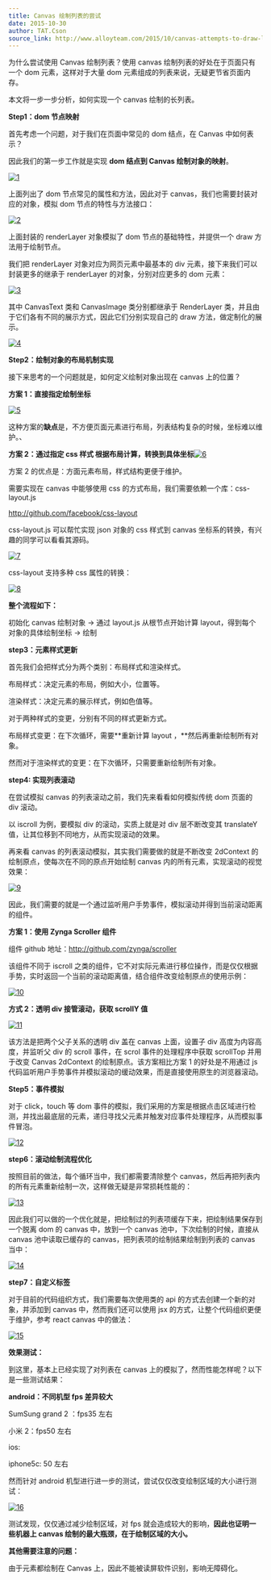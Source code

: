 ```yaml
---
title: Canvas 绘制列表的尝试
date: 2015-10-30
author: TAT.Cson
source_link: http://www.alloyteam.com/2015/10/canvas-attempts-to-draw-list/
---
```


为什么尝试使用 Canvas 绘制列表？使用 canvas 绘制列表的好处在于页面只有一个 dom 元素，这样对于大量 dom 元素组成的列表来说，无疑更节省页面内存。

本文将一步一步分析，如何实现一个 canvas 绘制的长列表。

**Step1：dom 节点映射**

首先考虑一个问题，对于我们在页面中常见的 dom 结点，在 Canvas 中如何表示？

因此我们的第一步工作就是实现 **dom 结点到 Canvas 绘制对象的映射**。

[![1](http://www.alloyteam.com/wp-content/uploads/2015/10/1.jpg)](http://www.alloyteam.com/wp-content/uploads/2015/10/1.jpg)

上面列出了 dom 节点常见的属性和方法，因此对于 canvas，我们也需要封装对应的对象，模拟 dom 节点的特性与方法接口：

[![2](http://www.alloyteam.com/wp-content/uploads/2015/10/2.jpg)](http://www.alloyteam.com/wp-content/uploads/2015/10/2.jpg)

上面封装的 renderLayer 对象模拟了 dom 节点的基础特性，并提供一个 draw 方法用于绘制节点。

我们把 renderLayer 对象对应为网页元素中最基本的 div 元素，接下来我们可以封装更多的继承于 renderLayer 的对象，分别对应更多的 dom 元素：

[![3](http://www.alloyteam.com/wp-content/uploads/2015/10/3.jpg)](http://www.alloyteam.com/wp-content/uploads/2015/10/3.jpg)

其中 CanvasText 类和 CanvasImage 类分别都继承于 RenderLayer 类，并且由于它们各有不同的展示方式，因此它们分别实现自己的 draw 方法，做定制化的展示。

[![4](http://www.alloyteam.com/wp-content/uploads/2015/10/4.jpg)](http://www.alloyteam.com/wp-content/uploads/2015/10/4.jpg)

**Step2：绘制对象的布局机制实现**

接下来思考的一个问题就是，如何定义绘制对象出现在 canvas 上的位置？

**方案 1：直接指定绘制坐标**

[![5](http://www.alloyteam.com/wp-content/uploads/2015/10/5.jpg)](http://www.alloyteam.com/wp-content/uploads/2015/10/5.jpg)

这种方案的**缺点**是，不方便页面元素进行布局，列表结构复杂的时候，坐标难以维护。、

**方案 2：通过指定 css 样式 根据布局计算，转换到具体坐标**[![6](http://www.alloyteam.com/wp-content/uploads/2015/10/6.jpg)](http://www.alloyteam.com/wp-content/uploads/2015/10/6.jpg)

方案 2 的优点是：方面元素布局，样式结构更便于维护。

需要实现在 canvas 中能够使用 css 的方式布局，我们需要依赖一个库：css-layout.js

<http://github.com/facebook/css-layout>

css-layout.js 可以帮忙实现 json 对象的 css 样式到 canvas 坐标系的转换，有兴趣的同学可以看看其源码。

[![7](http://www.alloyteam.com/wp-content/uploads/2015/10/7.jpg)](http://www.alloyteam.com/wp-content/uploads/2015/10/7.jpg)

css-layout 支持多种 css 属性的转换：

[![8](http://www.alloyteam.com/wp-content/uploads/2015/10/8.jpg)](http://www.alloyteam.com/wp-content/uploads/2015/10/8.jpg)

**整个流程如下：**

初始化 canvas 绘制对象 -> 通过 layout.js 从根节点开始计算 layout，得到每个对象的具体绘制坐标 -> 绘制

**step3：元素样式更新**

首先我们会把样式分为两个类别：布局样式和渲染样式。

布局样式：决定元素的布局，例如大小，位置等。

渲染样式：决定元素的展示样式，例如色值等。

对于两种样式的变更，分别有不同的样式更新方式。

布局样式变更：在下次循环，需要**重新计算 layout ，**然后再重新绘制所有对象。

然而对于渲染样式的变更：在下次循环，只需要重新绘制所有对象。

**step4: 实现列表滚动**

在尝试模拟 canvas 的列表滚动之前，我们先来看看如何模拟传统 dom 页面的 div 滚动。

以 iscroll 为例，要模拟 div 的滚动，实质上就是对 div 层不断改变其 translateY 值，让其位移到不同地方，从而实现滚动的效果。

再来看 canvas 的列表滚动模拟，其实我们需要做的就是不断改变 2dContext 的绘制原点，使每次在不同的原点开始绘制 canvas 内的所有元素，实现滚动的视觉效果：

[![9](http://www.alloyteam.com/wp-content/uploads/2015/10/9.jpg)](http://www.alloyteam.com/wp-content/uploads/2015/10/9.jpg)

因此，我们需要的就是一个通过监听用户手势事件，模拟滚动并得到当前滚动距离的组件。

**方案 1：使用 Zynga Scroller 组件**

组件 github 地址：<http://github.com/zynga/scroller>

该组件不同于 iscroll 之类的组件，它不对实际元素进行移位操作，而是仅仅根据手势，实时返回一个当前的滚动距离值，结合组件改变绘制原点的使用示例：

[![10](http://www.alloyteam.com/wp-content/uploads/2015/10/10.jpg)](http://www.alloyteam.com/wp-content/uploads/2015/10/10.jpg)

**方式 2：透明 div 接管滚动，获取 scrollY 值**

[![11](http://www.alloyteam.com/wp-content/uploads/2015/10/11.jpg)](http://www.alloyteam.com/wp-content/uploads/2015/10/11.jpg)

该方法是把两个父子关系的透明 div 盖在 canvas 上面，设置子 div 高度为内容高度，并监听父 div 的 scroll 事件，在 scrol 事件的处理程序中获取 scrollTop 并用于改变 Canvas 2dContext 的绘制原点。该方案相比方案 1 的好处是不用通过 js 代码监听用户手势事件并模拟滚动的缓动效果，而是直接使用原生的浏览器滚动。

**Step5：事件模拟**

对于 click，touch 等 dom 事件的模拟，我们采用的方案是根据点击区域进行检测，并找出最底层的元素，递归寻找父元素并触发对应事件处理程序，从而模拟事件冒泡。

[![12](http://www.alloyteam.com/wp-content/uploads/2015/10/12.jpg)](http://www.alloyteam.com/wp-content/uploads/2015/10/12.jpg)

**step6：滚动绘制流程优化**

按照目前的做法，每个循环当中，我们都需要清除整个 canvas，然后再把列表内的所有元素重新绘制一次，这样做无疑是非常损耗性能的：

[![13](http://www.alloyteam.com/wp-content/uploads/2015/10/13.jpg)](http://www.alloyteam.com/wp-content/uploads/2015/10/13.jpg)

因此我们可以做的一个优化就是，把绘制过的列表项缓存下来，把绘制结果保存到一个脱离 dom 的 canvas 中，放到一个 canvas 池中，下次绘制的时候，直接从 canvas 池中读取已缓存的 canvas，把列表项的绘制结果绘制到列表的 canvas 当中：

[![14](http://www.alloyteam.com/wp-content/uploads/2015/10/14.jpg)](http://www.alloyteam.com/wp-content/uploads/2015/10/14.jpg)

**step7：自定义标签**

对于目前的代码组织方式，我们需要每次使用类的 api 的方式去创建一个新的对象，并添加到 canvas 中，然而我们还可以使用 jsx 的方式，让整个代码组织更便于维护，参考 react canvas 中的做法：

[![15](http://www.alloyteam.com/wp-content/uploads/2015/10/15.jpg)](http://www.alloyteam.com/wp-content/uploads/2015/10/15.jpg)

**效果测试：**

到这里，基本上已经实现了对列表在 canvas 上的模拟了，然而性能怎样呢？以下是一些测试结果：

**android：不同机型 fps 差异较大**

SumSung grand 2 ：fps35 左右 

小米 2：fps50 左右

ios:

iphone5c: 50 左右

然而针对 android 机型进行进一步的测试，尝试仅仅改变绘制区域的大小进行测试：

[![16](http://www.alloyteam.com/wp-content/uploads/2015/10/16.jpg)](http://www.alloyteam.com/wp-content/uploads/2015/10/16.jpg)

测试发现，仅仅通过减少绘制区域，对 fps 就会造成较大的影响，**因此也证明一些机器上 canvas 绘制的最大瓶颈，在于绘制区域的大小。**

**其他需要注意的问题：**

由于元素都绘制在 Canvas 上，因此不能被读屏软件识别，影响无障碍化。